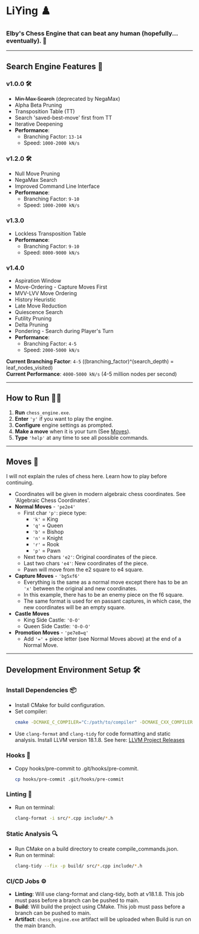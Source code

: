 # **LiYing** ♟️
### **Elby's Chess Engine that can beat any human (hopefully... eventually).** 🤖

---

## **Search Engine Features** 🔭

### **v1.0.0** 🛠️
- ~~Min Max Search~~ (deprecated by NegaMax)
- Alpha Beta Pruning
- Transposition Table (TT)
- Search 'saved-best-move' first from TT
- Iterative Deepening
- **Performance**:
  - Branching Factor: `13-14`
  - Speed: `1000-2000 kN/s`

### **v1.2.0** 🛠️
- Null Move Pruning
- NegaMax Search
- Improved Command Line Interface
- **Performance**:
  - Branching Factor: `9-10`
  - Speed: `1000-2000 kN/s`

### **v1.3.0**
- Lockless Transposition Table
- **Performance**:
  - Branching Factor: `9-10`
  - Speed: `8000-9000 kN/s`

### **v1.4.0**
- Aspiration Window
- Move-Ordering - Capture Moves First
- MVV-LVV Move Ordering
- History Heuristic
- Late Move Reduction
- Quiescence Search
- Futility Pruning
- Delta Pruning
- Pondering - Search during Player's Turn
- **Performance**:
  - Branching Factor: `4-5`
  - Speed: `2000-5000 kN/s`

**Current Branching Factor**: `4-5` ((branching_factor)^(search_depth) = leaf_nodes_visited)
<br/>
**Current Performance**: `4000-5000 kN/s` (4-5 million nodes per second)

---

## **How to Run** 🏃‍♂️

1. **Run** `chess_engine.exe`.
2. **Enter** `'y'` if you want to play the engine.
3. **Configure** engine settings as prompted.
4. **Make a move** when it is your turn (See [Moves](#moves)).
5. **Type** `'help'` at any time to see all possible commands.

---

## **Moves** 💃

I will not explain the rules of chess here. Learn how to play before continuing.
- Coordinates will be given in modern algebraic chess coordinates. See 'Algebraic Chess Coordinates'.
- **Normal Moves** - `'pe2e4'`
  - First char `'p'`: piece type:
    - `'k'` = King
    - `'q'` = Queen
    - `'b'` = Bishop
    - `'n'` = Knight
    - `'r'` = Rook
    - `'p'` = Pawn
  - Next two chars `'e2'`: Original coordinates of the piece.
  - Last two chars `'e4'`: New coordinates of the piece.
  - Pawn will move from the e2 square to e4 square.
- **Capture Moves** - `'bg5xf6'`
  - Everything is the same as a normal move except there has to be an `'x'` between the original and new coordinates.
  - In this example, there has to be an enemy piece on the f6 square.
  - The same format is used for en passant captures, in which case, the new coordinates will be an empty square.
- **Castle Moves**
  - King Side Castle: `'O-O'`
  - Queen Side Castle: `'O-O-O'`
- **Promotion Moves** - `'pe7e8=q'`
  - Add `'='` + piece letter (see Normal Moves above) at the end of a Normal Move.

---

## **Development Environment Setup** 🛠️

### **Install Dependencies** 📦

- Install CMake for build configuration.
- Set compiler:
  ```bash
  cmake -DCMAKE_C_COMPILER="C:/path/to/compiler" -DCMAKE_CXX_COMPILER="C:/path/to/compiler++"
  ```
- Use `clang-format` and `clang-tidy` for code formatting and static analysis. Install LLVM version 18.1.8. See here: [LLVM Project Releases](https://github.com/llvm/llvm-project/releases/tag/llvmorg-18.1.8)

### **Hooks** 🔗

- Copy hooks/pre-commit to .git/hooks/pre-commit.
  ```bash
  cp hooks/pre-commit .git/hooks/pre-commit
  ```

### **Linting** 🧹

- Run on terminal:
  ```bash
  clang-format -i src/*.cpp include/*.h
  ```

### **Static Analysis** 🔍

- Run CMake on a build directory to create compile_commands.json.
- Run on terminal:
  ```bash
  clang-tidy --fix -p build/ src/*.cpp include/*.h
  ```

### **CI/CD Jobs** ⚙️

- **Linting**: Will use clang-format and clang-tidy, both at v18.1.8. This job must pass before a branch can be pushed to main.
- **Build**: Will build the project using CMake. This job must pass before a branch can be pushed to main.
- **Artifact**: `chess_engine.exe` artifact will be uploaded when Build is run on the main branch.





